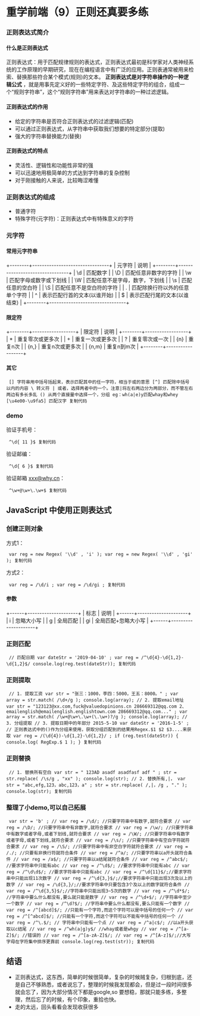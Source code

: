 # 重学前端（9）正则还真要多练 #

### 正则表达式简介 ###

#### 什么是正则表达式 ####

正则表达式：用于匹配规律规则的表达式，正则表达式最初是科学家对人类神经系统的工作原理的早期研究，现在在编程语言中有广泛的应用。正则表通常被用来检索、替换那些符合某个模式(规则)的文本。 **正则表达式是对字符串操作的一种逻辑公式** ，就是用事先定义好的一些特定字符、及这些特定字符的组合，组成一个“规则字符串”，这个“规则字符串”用来表达对字符串的一种过滤逻辑。

#### 正则表达式的作用 ####

* 给定的字符串是否符合正则表达式的过滤逻辑(匹配)
* 可以通过正则表达式，从字符串中获取我们想要的特定部分(提取)
* 强大的字符串替换能力(替换)

#### 正则表达式的特点 ####

* 灵活性、逻辑性和功能性非常的强
* 可以迅速地用极简单的方式达到字符串的复杂控制
* 对于刚接触的人来说，比较晦涩难懂

### 正则表达式的组成 ###

* 普通字符
* 特殊字符(元字符)：正则表达式中有特殊意义的字符

### 元字符 ###

#### 常用元字符串 ####

+--------+--------------------------------+
| 元字符 |              说明              |
+--------+--------------------------------+
| \d     | 匹配数字                       |
| \D     | 匹配任意非数字的字符           |
| \w     | 匹配字母或数字或下划线         |
| \W     | 匹配任意不是字母，数字，下划线 |
| \s     | 匹配任意的空白符               |
| \S     | 匹配任意不是空白符的字符       |
| .      | 匹配除换行符以外的任意单个字符 |
| ^      | 表示匹配行首的文本(以谁开始)   |
| $      | 表示匹配行尾的文本(以谁结束)   |
+--------+--------------------------------+

#### 限定符 ####

+--------+------------------+
| 限定符 |       说明       |
+--------+------------------+
| *      | 重复零次或更多次 |
| +      | 重复一次或更多次 |
| ?      | 重复零次或一次   |
| {n}    | 重复n次          |
| {n,}   | 重复n次或更多次  |
| {n,m}  | 重复n到m次       |
+--------+------------------+

#### 其它 ####

` [] 字符串用中括号括起来，表示匹配其中的任一字符，相当于或的意思 [^] 匹配除中括号以内的内容 \ 转义符 | 或者，选择两者中的一个。注意|将左右两边分为两部分，而不管左右两边有多长多乱 () 从两个直接量中选择一个，分组 eg：wh(a|e)y匹配whay和whey [\u4e00-\u9fa5] 匹配汉字 复制代码`

### demo ###

验证手机号：

` ^\d{ 11 }$ 复制代码`

验证邮编：

` ^\d{ 6 }$ 复制代码`

验证邮箱 xxx@why.cn：

` ^\w+@\w+\.\w+$ 复制代码`

## JavaScript 中使用正则表达式 ##

### 创建正则对象 ###

方式1：

` var reg = new Regex( '\\d' , 'i' ); var reg = new Regex( '\\d' , 'gi' ); 复制代码`

方式2：

` var reg = /\d/i ; var reg = /\d/gi ; 复制代码`

#### 参数 ####

+------+---------------------+
| 标志 |        说明         |
+------+---------------------+
| i    | 忽略大小写          |
| g    | 全局匹配            |
| gi   | 全局匹配+忽略大小写 |
+------+---------------------+

### 正则匹配 ###

` // 匹配日期 var dateStr = '2019-04-10' ; var reg = /^\d{4}-\d{1,2}-\d{1,2}$/ console.log(reg.test(dateStr)); 复制代码`

### 正则提取 ###

` // 1. 提取工资 var str = "张三：1000，李四：5000，王五：8000。" ; var array = str.match( /\d+/g ); console.log(array); // 2. 提取email地址 var str = "123123@xx.com,fuck@valuedopinions.cn 286669312@qq.com 2、emailenglish@emailenglish.englishtown.com 286669312@qq.com..." ; var array = str.match( /\w+@\w+\.\w+(\.\w+)?/g ); console.log(array); // 3. 分组提取 // 3. 提取日期中的年部分 2015-5-10 var dateStr = '2016-1-5' ; // 正则表达式中的()作为分组来使用，获取分组匹配到的结果用Regex.$1 $2 $3....来获取 var reg = /(\d{4})-\d{1,2}-\d{1,2}/ ; if (reg.test(dateStr)) { console.log( RegExp.$ 1 ); } 复制代码`

### 正则替换 ###

` // 1. 替换所有空白 var str = " 123AD asadf asadfasf adf " ; str = str.replace( /\s/g , "xx" ); console.log(str); // 2. 替换所有,|， var str = "abc,efg,123，abc,123，a" ; str = str.replace( /,|，/g , "." ); console.log(str); 复制代码`

### 整理了小demo,可以自己拓展 ###

` var str = 'b' ; // var reg = /\d/; //只要字符串中有数字,就符合要求 // var reg = /\D/; //只要字符串中有非数字,就符合要求 // var reg = /\w/; //只要字符串中有数字或者字母,或者下划线,就符合要求 // var reg = /\W/; //只要字符串中有数字或者字母,或者下划线,就符合要求 // var reg = /\s/; //只要字符串中有空白字符就符合要求 // var reg = /\S/; //只要字符串中有非空白字符就符合要求 // var reg = /./; //只要有非换行符就符合条件 // var reg = /^a/; //只要字符串以a开头就符合条件 // var reg = /a$/; //只要字符串以a结尾就符合条件 // var reg = /^abc$/; //要求字符串中只能有abc // var reg = /^\d$/; //要求字符串中只能有abc // var reg = /^\d\d$/; //要求字符串中只能有abc // var reg = /^\d{11}$/;//要求字符串中只能出现11次数字 // var reg = /^\d{3,}$/;//要求字符串中只能出现3次及以上的数字 // var reg = /\d{3,}/;//要求字符串中只要包含3个及以上的数字就符合条件 // var reg = /^\d{3,5}$/;//字符串中只能出现3~5次的数字 // var reg = /^\d*$/; //字符串中要么什么都没有,要么就只能是数字 // var reg = /^\d+$/; //字符串中至少一个数字 // var reg = /^\d?$/; //字符串中要么什么都没有,要么只能有一个数字 // var reg = /^[abcd]$/; //只能有一个字符,而这个字符可以是中括号的任何一个 // var reg = /^[^abcd]$/; //只能有一个字符,而这个字符可以不能有中括号的任何一个 // var reg = /^\.$/; // 字符串中只能有一个点 // var reg = /^a|c$/; //以a开头获取以c结尾 // var reg = /^wh(a|g)y$/ //whay或者是whgy // var reg = /^[a-Z]$/; //错误的 // var reg = /^[a-zA-Z]$/; // var reg = /^[A-z]$/;//大写字母在字符集中排序更靠前 console.log(reg.test(str)); 复制代码`

## 结语 ##

* 正则表达式，这东西，简单的时候很简单，复杂的时候贼复杂，归根到底，还是自己不够熟悉，或者说忘了，整理的时候我发现都会，但是过一段时间很多就会忘了，因为大部分情况下都是google,so 要想稳，那就只能多练，多整理，然后忘了的时候，有个印象，重拾也快。
* 走的太远，回头看看会发现收获很多